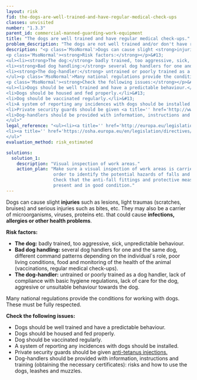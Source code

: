 ```yaml
---
layout: risk
fid: the-dogs-are-well-trained-and-have-regular-medical-check-ups
classes: unvisited
number: "1.3.3"
parent_id: commercial-manned-guarding-work-equipment
title: "The dogs are well trained and have regular medical check-ups."
problem_description: "The dogs are not well trained and/or don't have regular medical check-ups."
description: "<p class='MsoNormal'>Dogs can cause slight <strong>injuries</strong> such as lesions, light traumas (scratches, bruises) and serious injuries such as bites, etc. They may also be a carrier of microorganisms, viruses, proteins etc. that could cause <strong>infections, allergies or other health problems</strong>.</p>&#13;
<p class='MsoNormal'><strong>Risk factors:</strong></p>&#13;
<ul><li><strong>The dog:</strong> badly trained, too aggressive, sick, unpredictable behaviour.</li>&#13;
<li><strong>Bad dog handling:</strong> several dog handlers for one and the same dog, different command patterns depending on the individual´s role, poor living conditions, food and monitoring of the health of the animal (vaccinations, regular medical check-ups).</li>&#13;
<li><strong>The dog-handler:</strong> untrained or poorly trained as a dog handler, lack of compliance with basic hygiene regulations, lack of care for the dog, aggresive or unsuitable behaviour towards the dog.</li>&#13;
</ul><p class='MsoNormal'>Many national regulations provide the conditions for working with dogs. These must be fully respected.</p>&#13;
<p class='MsoNormal'><strong>Check the following issues:</strong></p>&#13;
<ul><li>Dogs should be well trained and have a predictable behaviour.</li>&#13;
<li>Dogs should be housed and fed properly.</li>&#13;
<li>Dog should be vaccinated regularly.</li>&#13;
<li>A system of reporting any incidences with dogs should be installed.</li>&#13;
<li>Private security guards should be given <a title='' href='http://www.hse.gov.uk/violence/security.htm' target='_blank' rel='nofollow'>anti-tetanus injections.</a></li>&#13;
<li>Dog-handlers should be provided with information, instructions and training (obtaining the necessary certificates): risks and how to use the dogs, leashes and muzzles.</li>&#13;
</ul>"
legal_reference: "<ul><li><a title='' href='http://europa.eu/legislation_summaries/employment_and_social_policy/health_hygiene_safety_at_work/c11113_en.htm' rel='nofollow' target='_blank'>89/391/CEE Implementing measures to improve the health and safety of workers (framework directive).</a></li>&#13;
<li><a title='' href='https://osha.europa.eu/en/legislation/directives/exposure-to-biological-agents/77' rel='nofollow' target='_blank'>2000/54/EC Directive on the protection of workers from risks related to exposure to biological agents at work</a>.</li>&#13;
</ul>"
evaluation_method: risk_estimated

solutions:
  solution_1:
    description: "Visual inspection of work areas."
    action_plan: "Make sure a visual inspection of work areas is carried out in
                  order to identify the potential hazards of falls and slips.
                  Check that the anti-fall fittings and protective measures are
                  present and in good condition."
---
```

Dogs can cause slight **injuries** such as lesions, light traumas (scratches,
bruises) and serious injuries such as bites, etc. They may also be a carrier
of microorganisms, viruses, proteins etc. that could cause **infections,
allergies or other health problems**.

**Risk factors:**

  * **The dog:** badly trained, too aggressive, sick, unpredictable behaviour.
  * **Bad dog handling:** several dog handlers for one and the same dog, different command patterns depending on the individual´s role, poor living conditions, food and monitoring of the health of the animal (vaccinations, regular medical check-ups).
  * **The dog-handler:** untrained or poorly trained as a dog handler, lack of compliance with basic hygiene regulations, lack of care for the dog, aggresive or unsuitable behaviour towards the dog.

Many national regulations provide the conditions for working with dogs. These
must be fully respected.

**Check the following issues:**

  * Dogs should be well trained and have a predictable behaviour.
  * Dogs should be housed and fed properly.
  * Dog should be vaccinated regularly.
  * A system of reporting any incidences with dogs should be installed.
  * Private security guards should be given [anti-tetanus injections.](http://www.hse.gov.uk/violence/security.htm)
  * Dog-handlers should be provided with information, instructions and training (obtaining the necessary certificates): risks and how to use the dogs, leashes and muzzles.


